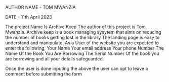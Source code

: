 AUTHOR NAME - TOM MWANZIA 


DATE - 11th April 2023

The project Name Is Archive Keep The author of this project is Tom Mwanzia. Archive keep is a book managing sysytem that aims on reducing the number of books getting lost in the library The landing page is easy to understand and manipulate. As a User of the website you are expected to enter the following; Your Name Your email address Your phone Number The Name Of the Book You Are Borrowing The Serial Number Of the book you are borrowing and all your details safeguarded.

Once the user is done inputing the above the user can opt to leave a comment before submitting the form
